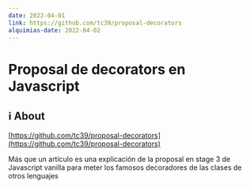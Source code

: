 ```yaml
---
date: 2022-04-01
link: https://github.com/tc39/proposal-decorators
alquimias-date: 2022-04-02
---
```


# Proposal de decorators en Javascript

## ℹ️ About

[https://github.com/tc39/proposal-decorators](https://github.com/tc39/proposal-decorators)

Más que un artículo es una explicación de la proposal en stage 3 de Javascript vanilla para meter los famosos decoradores de las clases de otros lenguajes



